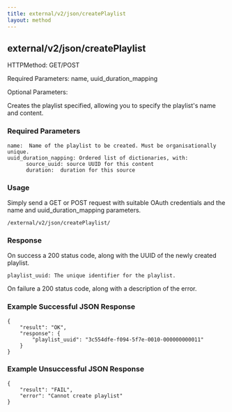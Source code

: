 ```yaml
---
title: external/v2/json/createPlaylist
layout: method
---
```

## external/v2/json/createPlaylist

HTTPMethod: GET/POST

Required Parameters: name, uuid_duration_mapping

Optional Parameters:

Creates the playlist specified, allowing you to specify the playlist's name and content.

### Required Parameters

    name:  Name of the playlist to be created. Must be organisationally unique.
    uuid_duration_napping: Ordered list of dictionaries, with:
          source_uuid: source UUID for this content
          duration:  duration for this source

### Usage

Simply send a GET or POST request with suitable OAuth credentials and the name and uuid_duration_mapping parameters.

`/external/v2/json/createPlaylist/`

### Response

On success a 200 status code, along with the UUID of the newly created playlist.

`
playlist_uuid: The unique identifier for the playlist.
`

On failure a 200 status code, along with a description of the error.

### Example Successful JSON Response

    {
        "result": "OK",
        "response": {
            "playlist_uuid": "3c554dfe-f094-5f7e-0010-000000000011"
        }
    }

### Example Unsuccessful JSON Response

    {
        "result": "FAIL",
        "error": "Cannot create playlist" 
    }
